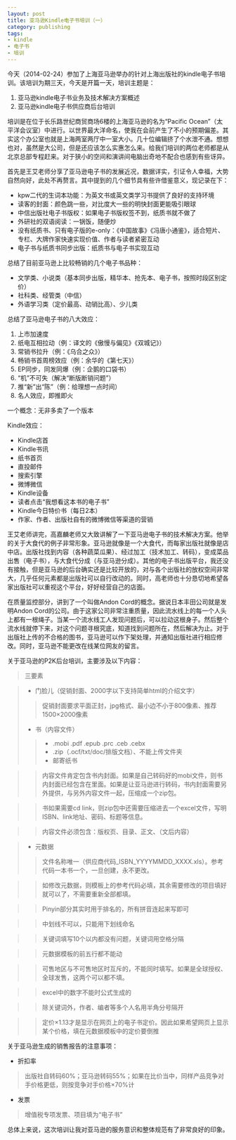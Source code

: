 ```yaml
---
layout: post
title: 亚马逊Kindle电子书培训（一）
category: publishing
tags:
- kindle
- 电子书
- 培训
---
```

今天（2014-02-24）参加了上海亚马逊举办的针对上海出版社的kindle电子书培训。该培训为期三天，今天是开篇一天，培训主题是：

1. 亚马逊kindle电子书业务及技术解决方案概述
2. 亚马逊kindle电子书供应商后台培训
<!--more-->

培训是在位于长乐路世纪商贸商场6楼的上海亚马逊的名为“Pacific Ocean”（太平洋会议室）中进行。以世界最大洋命名，使我在会前产生了不小的预期偏差。其实这个办公室也就是上海两室两厅中一室大小。几十位编辑挤了个水泄不通。想想也对，虽然是大公司，但是还应该怎么实惠怎么来。给我们培训的两位老师都是从北京总部专程赶来。对于狭小的空间和演讲间电脑出奇地不配合也感到有些讶异。

首先是王艾老师分享了亚马逊电子书的发展近况，数据详实，引证令人幸福，大势自然向好，此处不再赘言。其中提到的几个细节具有些许借鉴意义，现记录在下：

* kpw二代的生词本功能：为英文书或英文类学习书提供了良好的支持环境
* 读客的封面：颜色跳一些，对比度大一些的明快封面更能吸引眼球
* 中信出版社电子书版权：如果电子书版权签不到，纸质书就不做了
* 外研社的双语阅读：一锅饭，随便炒
* 没有纸质书、只有电子版的e-only：《中国故事》《冯唐小通鉴》，适合短片、专栏、大牌作家快速实现价值、作者与读者紧密互动
* 电子书与纸质书同步出版：纸质书与电子书实现互动

总结了目前亚马逊上比较畅销的几个电子书品种：

* 文学类、小说类（基本同步出版，精华本、抢先本、电子书，按照时段区别定价）
* 社科类、经管类（中信）
* 外语学习类（定价最高、动销比高）、少儿类

总结了亚马逊电子书的八大效应：

1. 上市加速度
2. 纸电互相拉动（例：译文的《傲慢与偏见》《双城记》）
3. 常销书拉升（例：《乌合之众》）
4. 畅销书首周榜效应（例：余华的《第七天》）
5. EP同步，同发同爆（例：企鹅的口袋书）
6. “机”不可失（解决“断版断销问题”）
7. 推“新”出“陈”（例：给理想一点时间）
8. 名人效应，即推即火

一个概念：无非多卖了一个版本

Kindle效应：

* Kindle店首
* Kindle书讯
* 纸书首页
* 直投邮件
* 搜索引擎
* 微博微信
* Kindle设备
* 读者点击“我想看这本书的电子书”
* Kindle今日特价书（每日2本）
* 作家、作者、出版社自有的微博微信等渠道的营销

王艾老师讲完，高嘉麟老师又大致讲解了一下亚马逊电子书的技术解决方案。他举的关于大食代的例子非常形象。亚马逊就像是一个大食代，而每家出版社就像是店中店。出版社找到内容（各种蔬菜瓜果）、经过加工（技术加工、转码），变成菜品出售（电子书），与大食代分成（与亚马逊分成）。其他的电子书出版平台，我还没有接触，但是亚马逊的后台确实还是比较开放的，对与各个出版社的放权空间非常大，几乎任何元素都是出版社可以自行改动的。同时，高老师也十分恳切地希望各家出版社可以重视这个平台，好好经营自己的店面。

在质量监控部分，讲到了一个叫做Andon Cord的概念。据说日本丰田公司就是发明Andon Cord的公司。由于这家公司非常注重质量，因此流水线上的每一个人头上都有一根绳子。当某一个流水线工人发现问题后，可以拉动这根身子。然后整个流水线就停下来，对这个问题寻根究底，知道找到问题所在，然后解决为止。对于出版社上传的不合格的图书，亚马逊可以作下架处理，并通知出版社进行相应修改。同时，亚马逊不能更改在线某位网友的留言。

关于亚马逊的P2K后台培训，主要涉及以下内容：

> 三要素

> * 门脸儿（促销封面、2000字以下支持简单html的介绍文字）
> > 促销封面要求平面正封，jpg格式、最小边不小于800像素、推荐1500×2000像素
> * 书（内容文件）
> > * .mobi .pdf .epub .prc .ceb .cebx
> > * .zip（.ocf/txt/doc/排版文档）、不能上传文件夹
> > * 邮寄纸书

> > 内容文件肯定包含书内封面。如果是自己转码好的mobi文件，则书内封面已经包含在里面。如果是让亚马逊进行转码，书内封面需要另外提供，与另外内容文件一起，压缩成一个zip包。

> > 书如果需要cd link，则zip包中还需要压缩进去一个excel文件，写明ISBN、link地址、密码、标题等信息。

> > 内容文件必须包含：版权页、目录、正文、（文后内容）

> * 元数据
> > 文件名称唯一（供应商代码_ISBN_YYYYMMDD_XXXX.xls）。参考代码一本书一个，一旦创建，永不更改。

> > 如修改元数据，则模板上的参考代码必填，其余需要修改的项目填好就可以了，不需要重新全部都填。

> > Pinyin部分其实时用于排名的，所有拼音连起来写即可

> > 中划线不可以，只能用下划线命名

> > 关键词填写10个以内都没有问题，关键词用空格分隔

> > 元数据模板的前五行都不能动

> > 可售地区与不可售地区时互斥的，不能同时填写。如果是全球授权、全球发售，这两个可以都不填。

> > excel中的数字不能时公式生成的

> > 除关键词外，作者、编者等多个人名用半角分号隔开

> > 定价×1.13才是显示在网页上的电子书定价。因此如果希望网页上显示某个价格，填在元数据模板中的定价要倒推


关于亚马逊生成的销售报告的注意事项：

* 折扣率

> 出版社自转码60%；亚马逊转码55%；如果在比价当中，同样产品竞争对手价格更低，则按竞争对手价格×70%计

* 发票

> 增值税专项发票、项目填为“电子书”

总体上来说，这次培训让我对亚马逊的服务意识和整体规范有了非常良好的印象。
